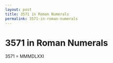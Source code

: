 ```yaml
---
layout: post
title: 3571 in Roman Numerals
permalink: 3571-in-roman-numerals
---
```


# 3571 in Roman Numerals

3571 = MMMDLXXI
